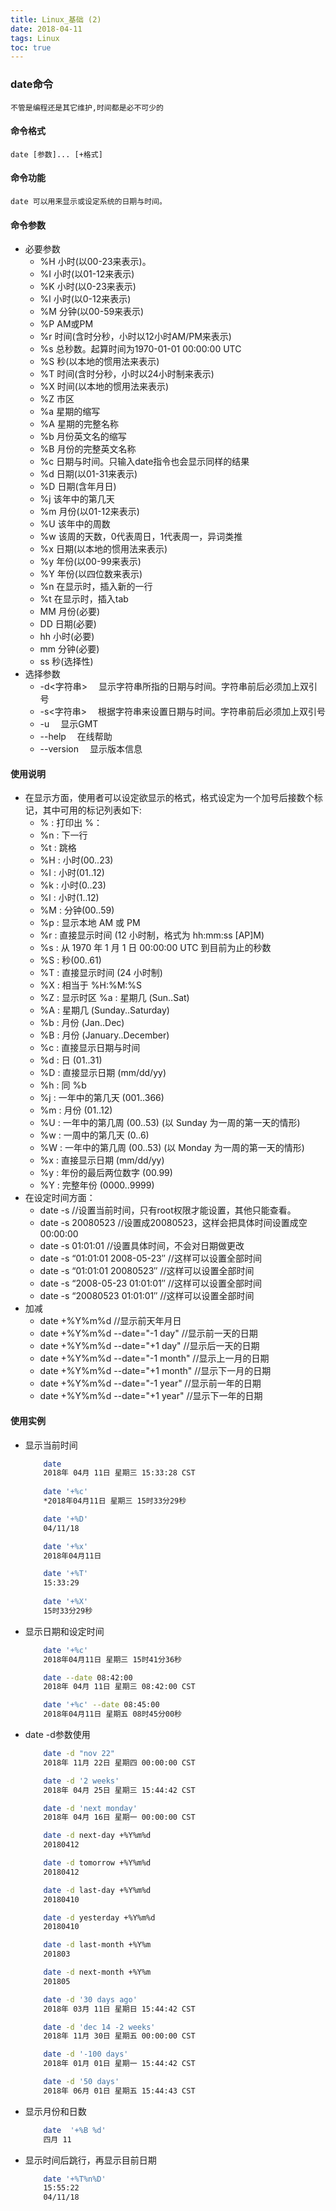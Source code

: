 ```yaml
---
title: Linux_基础 (2)
date: 2018-04-11
tags: Linux
toc: true
---
```


### date命令
    不管是编程还是其它维护,时间都是必不可少的

<!-- more -->

#### 命令格式
    date [参数]... [+格式]

#### 命令功能
    date 可以用来显示或设定系统的日期与时间。

#### 命令参数
- 必要参数
    * %H 小时(以00-23来表示)。
    * %I 小时(以01-12来表示)
    * %K 小时(以0-23来表示)
    * %l 小时(以0-12来表示)
    * %M 分钟(以00-59来表示)
    * %P AM或PM
    * %r 时间(含时分秒，小时以12小时AM/PM来表示) 
    * %s 总秒数。起算时间为1970-01-01 00:00:00 UTC
    * %S 秒(以本地的惯用法来表示)
    * %T 时间(含时分秒，小时以24小时制来表示)
    * %X 时间(以本地的惯用法来表示) 
    * %Z 市区
    * %a 星期的缩写
    * %A 星期的完整名称 
    * %b 月份英文名的缩写 
    * %B 月份的完整英文名称
    * %c 日期与时间。只输入date指令也会显示同样的结果 
    * %d 日期(以01-31来表示)
    * %D 日期(含年月日)
    * %j 该年中的第几天
    * %m 月份(以01-12来表示)
    * %U 该年中的周数 
    * %w 该周的天数，0代表周日，1代表周一，异词类推 
    * %x 日期(以本地的惯用法来表示)
    * %y 年份(以00-99来表示)
    * %Y 年份(以四位数来表示)
    * %n 在显示时，插入新的一行
    * %t 在显示时，插入tab 
    * MM 月份(必要) 
    * DD 日期(必要) 
    * hh 小时(必要) 
    * mm 分钟(必要)
    * ss 秒(选择性) 
- 选择参数
	* -d<字符串> 　显示字符串所指的日期与时间。字符串前后必须加上双引号
	* -s<字符串> 　根据字符串来设置日期与时间。字符串前后必须加上双引号
	* -u 　显示GMT
	* --help 　在线帮助
	* --version 　显示版本信息 

#### 使用说明
- 在显示方面，使用者可以设定欲显示的格式，格式设定为一个加号后接数个标记，其中可用的标记列表如下: 
    * % :  打印出 %：
	* %n : 下一行
	* %t : 跳格
	* %H : 小时(00..23)
	* %I : 小时(01..12)
	* %k : 小时(0..23)
	* %l : 小时(1..12)
	* %M : 分钟(00..59)
	* %p : 显示本地 AM 或 PM
	* %r : 直接显示时间 (12 小时制，格式为 hh:mm:ss [AP]M)
	* %s : 从 1970 年 1 月 1 日 00:00:00 UTC 到目前为止的秒数
	* %S : 秒(00..61)
	* %T : 直接显示时间 (24 小时制)
	* %X : 相当于 %H:%M:%S
	* %Z : 显示时区 %a : 星期几 (Sun..Sat)
	* %A : 星期几 (Sunday..Saturday)
	* %b : 月份 (Jan..Dec)
	* %B : 月份 (January..December)
	* %c : 直接显示日期与时间
	* %d : 日 (01..31)
	* %D : 直接显示日期 (mm/dd/yy)
	* %h : 同 %b
	* %j : 一年中的第几天 (001..366)
	* %m : 月份 (01..12)
	* %U : 一年中的第几周 (00..53) (以 Sunday 为一周的第一天的情形)
	* %w : 一周中的第几天 (0..6)
	* %W : 一年中的第几周 (00..53) (以 Monday 为一周的第一天的情形)
	* %x : 直接显示日期 (mm/dd/yy)
	* %y : 年份的最后两位数字 (00.99)
	* %Y : 完整年份 (0000..9999)
- 在设定时间方面：
	* date -s //设置当前时间，只有root权限才能设置，其他只能查看。
	* date -s 20080523 //设置成20080523，这样会把具体时间设置成空00:00:00
	* date -s 01:01:01 //设置具体时间，不会对日期做更改
	* date -s “01:01:01 2008-05-23″ //这样可以设置全部时间
	* date -s “01:01:01 20080523″ //这样可以设置全部时间
	* date -s “2008-05-23 01:01:01″ //这样可以设置全部时间
	* date -s “20080523 01:01:01″ //这样可以设置全部时间
- 加减
	* date +%Y%m%d         //显示前天年月日
	* date +%Y%m%d --date="-1 day"  //显示前一天的日期
    * date +%Y%m%d --date="+1 day"  //显示后一天的日期
	* date +%Y%m%d --date="-1 month"  //显示上一月的日期
	* date +%Y%m%d --date="+1 month"  //显示下一月的日期
	* date +%Y%m%d --date="-1 year"  //显示前一年的日期
	* date +%Y%m%d --date="+1 year"  //显示下一年的日期

#### 使用实例
- 显示当前时间
	```bash
		date
		2018年 04月 11日 星期三 15:33:28 CST
		
		date '+%c'
		*2018年04月11日 星期三 15时33分29秒

		date '+%D'
		04/11/18

		date '+%x'
		2018年04月11日

		date '+%T'
		15:33:29
		
		date '+%X'
		15时33分29秒
	```
- 显示日期和设定时间
	```bash
		date '+%c'
		2018年04月11日 星期三 15时41分36秒

		date --date 08:42:00
		2018年 04月 11日 星期三 08:42:00 CST

		date '+%c' --date 08:45:00
		2018年04月11日 星期五 08时45分00秒
	```
- date -d参数使用
	```bash
		date -d "nov 22"
		2018年 11月 22日 星期四 00:00:00 CST

		date -d '2 weeks'
		2018年 04月 25日 星期三 15:44:42 CST

		date -d 'next monday'
		2018年 04月 16日 星期一 00:00:00 CST

		date -d next-day +%Y%m%d
		20180412

		date -d tomorrow +%Y%m%d
		20180412

		date -d last-day +%Y%m%d
		20180410

		date -d yesterday +%Y%m%d
		20180410

		date -d last-month +%Y%m
		201803

		date -d next-month +%Y%m
		201805

		date -d '30 days ago'
		2018年 03月 11日 星期日 15:44:42 CST

		date -d 'dec 14 -2 weeks'
		2018年 11月 30日 星期五 00:00:00 CST

		date -d '-100 days'
		2018年 01月 01日 星期一 15:44:42 CST

		date -d '50 days'
		2018年 06月 01日 星期五 15:44:43 CST
	```
- 显示月份和日数
    ```bash
		date  '+%B %d'
		四月 11
	```
- 显示时间后跳行，再显示目前日期 
	```bash
    	date '+%T%n%D'
    	15:55:22
    	04/11/18
	```